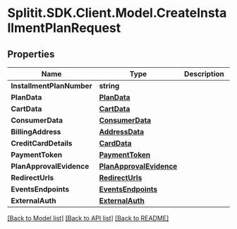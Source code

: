 # Splitit.SDK.Client.Model.CreateInstallmentPlanRequest
## Properties

Name | Type | Description | Notes
------------ | ------------- | ------------- | -------------
**InstallmentPlanNumber** | **string** |  | [optional] 
**PlanData** | [**PlanData**](PlanData.md) |  | [optional] 
**CartData** | [**CartData**](CartData.md) |  | [optional] 
**ConsumerData** | [**ConsumerData**](ConsumerData.md) |  | [optional] 
**BillingAddress** | [**AddressData**](AddressData.md) |  | [optional] 
**CreditCardDetails** | [**CardData**](CardData.md) |  | [optional] 
**PaymentToken** | [**PaymentToken**](PaymentToken.md) |  | [optional] 
**PlanApprovalEvidence** | [**PlanApprovalEvidence**](PlanApprovalEvidence.md) |  | [optional] 
**RedirectUrls** | [**RedirectUrls**](RedirectUrls.md) |  | [optional] 
**EventsEndpoints** | [**EventsEndpoints**](EventsEndpoints.md) |  | [optional] 
**ExternalAuth** | [**ExternalAuth**](ExternalAuth.md) |  | [optional] 

[[Back to Model list]](../README.md#documentation-for-models) [[Back to API list]](../README.md#documentation-for-api-endpoints) [[Back to README]](../README.md)

